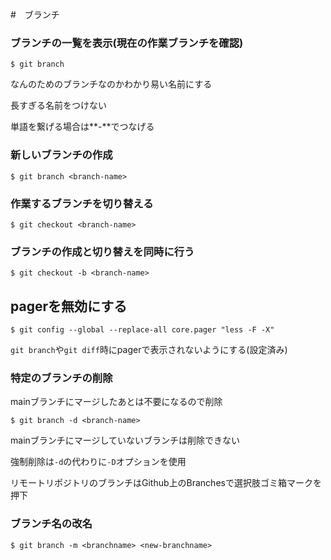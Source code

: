 #　ブランチ

### ブランチの一覧を表示(現在の作業ブランチを確認)

`$ git branch`

なんのためのブランチなのかわかり易い名前にする

長すぎる名前をつけない

単語を繋げる場合は**-**でつなげる

### 新しいブランチの作成

`$ git branch <branch-name>`

### 作業するブランチを切り替える

`$ git checkout <branch-name>`

### ブランチの作成と切り替えを同時に行う

`$ git checkout -b <branch-name>`

## pagerを無効にする

`$ git config --global --replace-all core.pager "less -F -X"`

`git branch`や`git diff`時にpagerで表示されないようにする(設定済み)

### 特定のブランチの削除

mainブランチにマージしたあとは不要になるので削除

`$ git branch -d <branch-name>`

mainブランチにマージしていないブランチは削除できない

強制削除は`-d`の代わりに`-D`オプションを使用

リモートリポジトリのブランチはGithub上のBranchesで選択肢ゴミ箱マークを押下

### ブランチ名の改名

`$ git branch -m <branchname> <new-branchname>`


